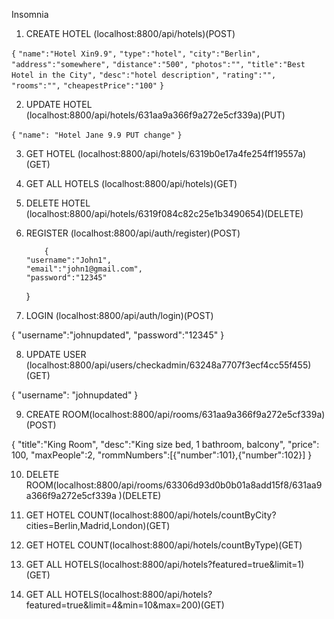 Insomnia

1. CREATE HOTEL (localhost:8800/api/hotels)(POST)

`{`
`"name":"Hotel Xin9.9",`
`"type":"hotel",`
`"city":"Berlin",`
`"address":"somewhere",`
`"distance":"500",`
`"photos":"",`
`"title":"Best Hotel in the City",`
`"desc":"hotel description",`
`"rating":"",`
`"rooms":"",`
`"cheapestPrice":"100"`
`}`

2. UPDATE HOTEL (localhost:8800/api/hotels/631aa9a366f9a272e5cf339a)(PUT)

`{`
`"name": "Hotel Jane 9.9 PUT change"`
`}`

3.  GET HOTEL (localhost:8800/api/hotels/6319b0e17a4fe254ff19557a)(GET)

4.  GET ALL HOTELS (localhost:8800/api/hotels)(GET)

5.  DELETE HOTEL (localhost:8800/api/hotels/6319f084c82c25e1b3490654)(DELETE)

6.  REGISTER (localhost:8800/api/auth/register)(POST)

        	{
        "username":"John1",
        "email":"john1@gmail.com",
        "password":"12345"

    }

7.  LOGIN (localhost:8800/api/auth/login)(POST)

{
"username":"johnupdated",
"password":"12345"
}

8. UPDATE USER (localhost:8800/api/users/checkadmin/63248a7707f3ecf4cc55f455)(GET)

{
"username": "johnupdated"
}

9. CREATE ROOM(localhost:8800/api/rooms/631aa9a366f9a272e5cf339a)(POST)

{
"title":"King Room",
"desc":"King size bed, 1 bathroom, balcony",
"price": 100,
"maxPeople":2,
"rommNumbers":[{"number":101},{"number":102}]
}

10. DELETE ROOM(localhost:8800/api/rooms/63306d93d0b0b01a8add15f8/631aa9a366f9a272e5cf339a )(DELETE)

11. GET HOTEL COUNT(localhost:8800/api/hotels/countByCity?cities=Berlin,Madrid,London)(GET)

12. GET HOTEL COUNT(localhost:8800/api/hotels/countByType)(GET)

13. GET ALL HOTELS(localhost:8800/api/hotels?featured=true&limit=1)(GET)

14. GET ALL HOTELS(localhost:8800/api/hotels?featured=true&limit=4&min=10&max=200)(GET)
